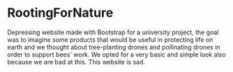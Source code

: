 # RootingForNature
Depressing website made with Bootstrap for a university project, the goal was to imagine some products that would be useful in protecting life on earth and we thought about tree-planting drones and pollinating drones in order to support bees' work. We opted for a very basic and simple look also because we are bad at this. This website is sad.
